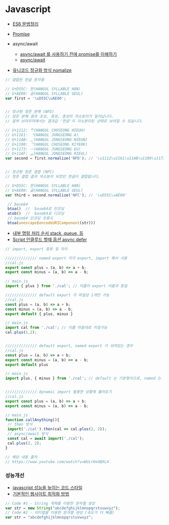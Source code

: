 # Javascript


* [ES6 문법정리](https://velog.io/@decody/ES6-Sheetsheet)

* [Promise](https://ko.javascript.info/promise-basics)

* async/await
  * [async/await 를 사용하기 전에 promise를 이해하기](https://medium.com/@kiwanjung/%EB%B2%88%EC%97%AD-async-await-%EB%A5%BC-%EC%82%AC%EC%9A%A9%ED%95%98%EA%B8%B0-%EC%A0%84%EC%97%90-promise%EB%A5%BC-%EC%9D%B4%ED%95%B4%ED%95%98%EA%B8%B0-955dbac2c4a4)
  * [async/await](https://joshua1988.github.io/web-development/javascript/js-async-await/)

* [유니코드 정규화 방식 nomalize](https://developer.mozilla.org/ko/docs/Web/JavaScript/Reference/Global_Objects/String/normalize)
```javascript 
// 결합된 한글 문자열

// U+D55C: 한(HANGUL SYLLABLE HAN)
// U+AE00: 글(HANGUL SYLLABLE GEUL)
var first = '\uD55C\uAE00';


// 정규형 정준 분해 (NFD)
// 정준 분해 결과 초성, 중성, 종성의 자소분리가 일어납니다.
// 일부 브라우저에서는 결과값 '한글'이 자소분리된 상태로 보여질 수 있습니다.

// U+1112: ᄒ(HANGUL CHOSEONG HIEUH)
// U+1161: ᅡ(HANGUL JUNGSEONG A)
// U+11AB: ᆫ(HANGUL JONGSEONG NIEUN)
// U+1100: ᄀ(HANGUL CHOSEONG KIYEOK)
// U+1173: ᅳ(HANGUL JUNGSEONG EU)
// U+11AF: ᆯ(HANGUL JONGSEONG RIEUL)
var second = first.normalize('NFD'); // '\u1112\u1161\u11AB\u1100\u1173\u11AF'


// 정규형 정준 결합 (NFC)
// 정준 결합 결과 자소분리 되었던 한글이 결합됩니다.

// U+D55C: 한(HANGUL SYLLABLE HAN)
// U+AE00: 글(HANGUL SYLLABLE GEUL)
var third = second.normalize('NFC'); // '\uD55C\uAE00'

```
```javascript
 // base64
 btoa()  //  base64로 인코딩
 atob()  //  base64로 디코딩
 // base64 인코딩 오류시
 btoa(unescape(encodeURIComponent(str)))
```
* [내부 명렁 처리 순서 stack, queue, 등](https://www.youtube.com/watch?v=v67LloZ1ieI)
* [Script 인클루드 할때 옵션 async defer](https://www.youtube.com/watch?v=tJieVCgGzhs)

```javascript
// import, export 종류 및 차이

////////////// named export 각각 export, import 해서 사용
//cal.js
export const plus = (a, b) => a + b;
export const minus = (a, b) => a - b;

// main.js
import { plus } from './cal'; // 이름이 export 이름과 동일

////////////// default export 각 파일당 1개만 가능
//cal.js
const plus = (a, b) => a + b;
const minus = (a, b) => a - b;
export default { plus, minus }

// main.js
import cal from './cal'; // 이름 마음대로 지정가능
cal.plus(1,2);


////////////// default export, named export 가 섞여있는 경우
//cal.js
const plus = (a, b) => a + b;
export const minus = (a, b) => a - b;
export default plus

// main.js
import plus, { minus } from './cal'; // default 는 기본형식으로, named 는 {} 괄호를 이용해 import 


////////////// dynamic import 필용한 상황에 불러오기
//cal.js
export const plus = (a, b) => a + b;
export const minus = (a, b) => a - b;

// main.js
function callAnything(){
 // then 방식
 import('./cal').then(cal => cal.plus(2, 2));
 // async/await 방식
 const cal = await import('./cal');
 cal.plus(2, 2);
}

// 해당 내용 출처
// https://www.youtube.com/watch?v=WUirHxOBXL4

```


### 성능개선
* [javascript 성능을 높이는 코드 스타일](https://12bme.tistory.com/134)
* [기본적인 웹사이트 최적화 방법](https://12bme.tistory.com/128?category=682905)
```javascript
// Code #1 - String 객체를 이용한 문자열 생성 
var str = new String("abcdefghijklmnopqrstuvwxyz"); 
// Code #2 - 리터럴을 이용한 문자열 생성 (속도가 더 빠름)
var str = "abcdefghijklmnopqrstuvwxyz";

```
